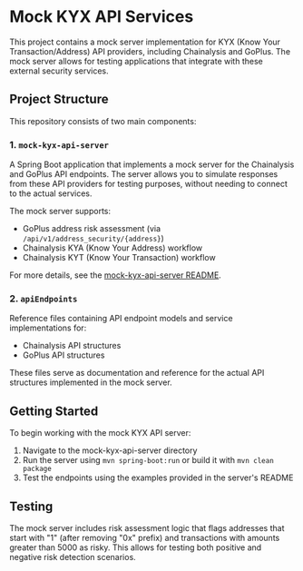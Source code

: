 # Mock KYX API Services

This project contains a mock server implementation for KYX (Know Your Transaction/Address) API providers, including Chainalysis and GoPlus. The mock server allows for testing applications that integrate with these external security services.

## Project Structure

This repository consists of two main components:

### 1. `mock-kyx-api-server`

A Spring Boot application that implements a mock server for the Chainalysis and GoPlus API endpoints. The server allows you to simulate responses from these API providers for testing purposes, without needing to connect to the actual services.

The mock server supports:
- GoPlus address risk assessment (via `/api/v1/address_security/{address}`)
- Chainalysis KYA (Know Your Address) workflow
- Chainalysis KYT (Know Your Transaction) workflow

For more details, see the [mock-kyx-api-server README](mock-kyx-api-server/README.md).

### 2. `apiEndpoints`

Reference files containing API endpoint models and service implementations for:
- Chainalysis API structures
- GoPlus API structures

These files serve as documentation and reference for the actual API structures implemented in the mock server.

## Getting Started

To begin working with the mock KYX API server:

1. Navigate to the mock-kyx-api-server directory
2. Run the server using `mvn spring-boot:run` or build it with `mvn clean package`
3. Test the endpoints using the examples provided in the server's README

## Testing

The mock server includes risk assessment logic that flags addresses that start with "1" (after removing "0x" prefix) and transactions with amounts greater than 5000 as risky. This allows for testing both positive and negative risk detection scenarios. 